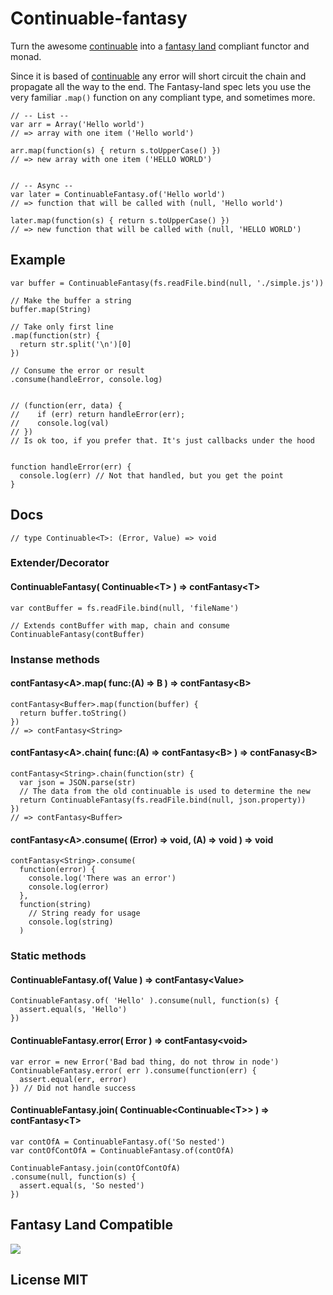 # Continuable-fantasy

Turn the awesome [continuable][cont] into a [fantasy land][fantasy] compliant functor and monad.

Since it is based of [continuable][cont] any error will short circuit the chain and propagate all the way to the end. The Fantasy-land spec lets you use the very familiar `.map()` function on any compliant type, and sometimes more.

    // -- List --
    var arr = Array('Hello world')
    // => array with one item ('Hello world')

    arr.map(function(s) { return s.toUpperCase() })
    // => new array with one item ('HELLO WORLD')


    // -- Async --
    var later = ContinuableFantasy.of('Hello world')
    // => function that will be called with (null, 'Hello world')

    later.map(function(s) { return s.toUpperCase() })
    // => new function that will be called with (null, 'HELLO WORLD')

## Example

    var buffer = ContinuableFantasy(fs.readFile.bind(null, './simple.js'))

    // Make the buffer a string
    buffer.map(String)
    
    // Take only first line
    .map(function(str) {
      return str.split('\n')[0]
    })
    
    // Consume the error or result
    .consume(handleError, console.log)
    
    
    // (function(err, data) { 
    //    if (err) return handleError(err);
    //    console.log(val)
    // })
    // Is ok too, if you prefer that. It's just callbacks under the hood


    function handleError(err) {
      console.log(err) // Not that handled, but you get the point
    }


## Docs

    // type Continuable<T>: (Error, Value) => void

### Extender/Decorator

#### ContinuableFantasy( Continuable\<T\> ) => contFantasy\<T\>

    var contBuffer = fs.readFile.bind(null, 'fileName')

    // Extends contBuffer with map, chain and consume
    ContinuableFantasy(contBuffer)

### Instanse methods
#### contFantasy\<A\>.map( func:(A) => B ) => contFantasy\<B\>

    contFantasy<Buffer>.map(function(buffer) {
      return buffer.toString()
    })
    // => contFantasy<String>

#### contFantasy\<A\>.chain( func:(A) => contFantasy\<B\> ) => contFanasy\<B\>

    contFantasy<String>.chain(function(str) {
      var json = JSON.parse(str)
      // The data from the old continuable is used to determine the new
      return ContinuableFantasy(fs.readFile.bind(null, json.property))
    })
    // => contFantasy<Buffer>

#### contFantasy\<A\>.consume( (Error) => void, (A) => void ) => void

    contFantasy<String>.consume(
      function(error) {
        console.log('There was an error')
        console.log(error)
      },
      function(string)
        // String ready for usage
        console.log(string)
      )

### Static methods

#### ContinuableFantasy.of( Value ) => contFantasy\<Value\>

    ContinuableFantasy.of( 'Hello' ).consume(null, function(s) {
      assert.equal(s, 'Hello')
    })

#### ContinuableFantasy.error( Error ) => contFantasy\<void\>

    var error = new Error('Bad bad thing, do not throw in node')
    ContinuableFantasy.error( err ).consume(function(err) {
      assert.equal(err, error)
    }) // Did not handle success

#### ContinuableFantasy.join( Continuable\<Continuable\<T\>\> ) => contFantasy\<T\>

    var contOfA = ContinuableFantasy.of('So nested')
    var contOfContOfA = ContinuableFantasy.of(contOfA)

    ContinuableFantasy.join(contOfContOfA)
    .consume(null, function(s) {
      assert.equal(s, 'So nested')
    })


## Fantasy Land Compatible

[![](https://raw.github.com/pufuwozu/fantasy-land/master/logo.png)
](https://github.com/pufuwozu/fantasy-land)


## License MIT

[cont]: https://npmjs.org/package/continuable
[fantasy]: https://github.com/puffnfresh/fantasy-land
